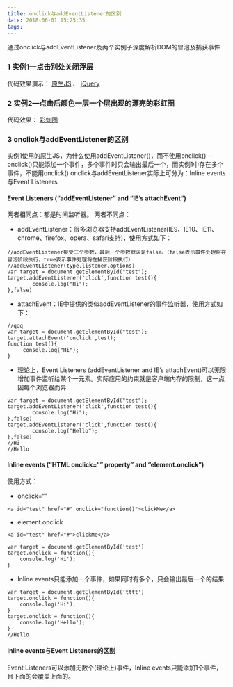 ```yaml
---
title: onclick与addEventListener的区别
date: 2018-06-01 15:25:35
tags:
---
```


通过onclick与addEventListener及两个实例子深度解析DOM的冒泡及捕获事件
<escape><!-- more --></escape>
### 1  实例1—点击别处关闭浮层
代码效果演示： [原生JS](http://js.jirengu.com/voqayujovi/1/edit?html,css,js,output)  、  [jQuery](http://js.jirengu.com/redaxabamu/1/edit?html,css,js,output) 
### 2  实例2—点击后颜色一层一个层出现的漂亮的彩虹圈
代码效果： [彩虹圈](http://js.jirengu.com/havaruyele/1/edit?html,css,js,output) 
### 3  onclick与addEventListener的区别
实例1使用的原生JS，为什么使用addEventListener()，而不使用onclick() —onclick()只能添加一个事件，多个事件时只会输出最后一个，而实例1中存在多个事件，不能用onclick()
onclick与addEventListener实际上可分为：Inline events与Event Listeners
####  Event Listeners (“addEventListener” and “IE’s attachEvent”)
两者相同点：都是时间监听器。
两者不同点：
* addEventListener：很多浏览器支持addEventListener(IE9、IE10、IE11、chrome、firefox、opera、safari支持)，使用方式如下：
```
//addEventListener接受三个参数，最后一个参数默认是false。（false表示事件处理将在冒泡阶段执行，true表示事件处理将在捕获阶段执行）
//addEventListener(type,listener,options) 
var target = document.getElementById("test");
target.addEventListener('click',function test(){
        console.log("Hi");
},false)
```
* attachEvent：IE中提供的类似addEventListener的事件监听器，使用方式如下：
```
//qqq
var target = document.getElementById("test");
target.attachEvent('onclick',test);
function test(){
     console.log("Hi");
}		
```
* 理论上，Event Listeners (addEventListener and IE’s attachEvent)可以无限增加事件监听给某个一元素。实际应用的约束就是客户端内存的限制，这一点因每个浏览器而异
```
var target = document.getElementById("test");
target.addEventListener('click',function test(){
        console.log("Hi");
},false)
target.addEventListener('click',function test(){
        console.log("Hello");
},false)
//Hi
//Hello
```
#### Inline events (“HTML onclick=“” property” and “element.onclick”)
使用方式：
* onclick=“”　
```
<a id="test" href="#" onclick="function()">clickMe</a>
```
* element.onclick
```
<a id="test" href="#">clickMe</a>
 
var target = document.getElementById('test')
target.onclick = function(){
    console.log('Hi');
}
```
* Inline events只能添加一个事件，如果同时有多个，只会输出最后一个的结果
```
var target = document.getElementById('tttt')
target.onclick = function(){
    console.log('Hi');
}
target.onclick = function(){
    console.log('Hello');
}
//Hello
```

#### Inline events与Event Listeners的区别
Event Listeners可以添加无数个(理论上)事件，Inline events只能添加1个事件，且下面的会覆盖上面的。
